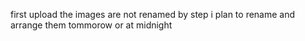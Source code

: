 first upload the images are not renamed by step i plan to rename and arrange them tommorow or at midnight